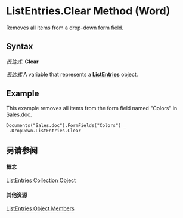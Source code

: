
# ListEntries.Clear Method (Word)

Removes all items from a drop-down form field.


## Syntax

 _表达式_. **Clear**

 _表达式_ A variable that represents a **[ListEntries](cfd3c706-5b69-338f-b104-e12526b89f47.md)** object.


## Example

This example removes all items from the form field named "Colors" in Sales.doc.


```
Documents("Sales.doc").FormFields("Colors") _ 
 .DropDown.ListEntries.Clear
```


## 另请参阅


#### 概念


[ListEntries Collection Object](cfd3c706-5b69-338f-b104-e12526b89f47.md)
#### 其他资源


[ListEntries Object Members](http://msdn.microsoft.com/library/a2b2b945-5c38-04ad-6cb2-fa8eccc5b08b%28Office.15%29.aspx)